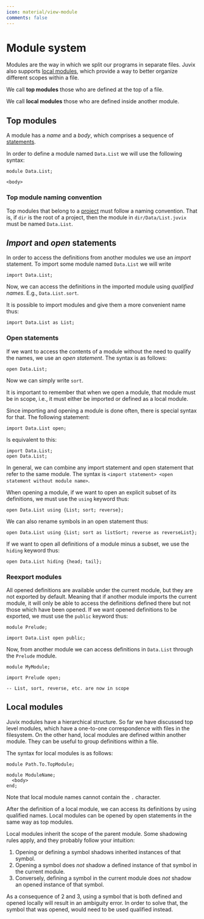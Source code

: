 ```yaml
---
icon: material/view-module
comments: false
---
```


# Module system

Modules are the way in which we split our programs in separate files. Juvix also
supports [local modules](#local-modules), which provide a way to better organize
different scopes within a file.

We call **top modules** those who are defined at the top of a file.

We call **local modules** those who are defined inside another module.

## Top modules

A module has a _name_ and a _body_, which comprises a sequence of
[statements](statement.md).

In order to define a module named `Data.List` we will use the following syntax:

```juvix
module Data.List;

<body>
```

### Top module naming convention

Top modules that belong to a [project](./../../howto/project.md) must follow a naming
convention. That is, if `dir` is the root of a project, then the module in
`dir/Data/List.juvix` must be named `Data.List`.

## _Import_ and _open_ statements

In order to access the definitions from another modules we use an
_import_ statement. To import some module named `Data.List` we will write

```juvix
import Data.List;
```

Now, we can access the definitions in the imported module using _qualified
names_. E.g., `Data.List.sort`.

It is possible to import modules and give them a more convenient name thus:

```juvix
import Data.List as List;
```

### Open statements

If we want to access the contents of a module without the need to qualify the
names, we use an _open statement_. The syntax is as follows:

```juvix
open Data.List;
```

Now we can simply write `sort`.

It is important to remember that when we open a
module, that module must be in scope, i.e., it must either be imported
or defined as a local module.

Since importing and opening a module is done often, there is special syntax for
that. The following statement:

```juvix
import Data.List open;
```

Is equivalent to this:

```juvix
import Data.List;
open Data.List;
```

In general, we can combine any import statement and open statement that refer to
the same module. The syntax is `<import statement> <open statement without module
name>`.

When opening a module, if we want to open an explicit subset of its definitions,
we must use the `using` keyword thus:

```juvix
open Data.List using {List; sort; reverse};
```

We can also rename symbols in an open statement thus:

```juvix
open Data.List using {List; sort as listSort; reverse as reverseList};
```

If we want to open all definitions of a module minus a subset, we
use the `hiding` keyword thus:

```juvix
open Data.List hiding {head; tail};
```

### Reexport modules

All opened definitions are available under the current module, but
they are not exported by default. Meaning that if another module imports the current
module, it will only be able to access the definitions defined there but not
those which have been opened. If we want opened definitions to be exported, we
must use the `public` keyword thus:

```juvix
module Prelude;

import Data.List open public;
```

Now, from another module we can access definitions in `Data.List` through the
`Prelude` module.

```juvix
module MyModule;

import Prelude open;

-- List, sort, reverse, etc. are now in scope
```

## Local modules

Juvix modules have a hierarchical structure. So far we have discussed top level
modules, which have a one-to-one correspondence with files in the filesystem. On
the other hand, local modules are defined within another module. They can be
useful to group definitions within a file.

The syntax for local modules is as follows:

```juvix
module Path.To.TopModule;

module ModuleName;
  <body>
end;
```

Note that local module names cannot contain the `.` character.

After the definition of a local module, we can access its definitions by using
qualified names. Local modules can be opened by open statements in the same way
as top modules.

Local modules inherit the scope of the parent module. Some shadowing rules
apply, and they probably follow your intuition:

1. Opening or defining a symbol shadows inherited instances of that symbol.
2. Opening a symbol does _not_ shadow a defined instance of that symbol in the
   current module.
3. Conversely, defining a symbol in the current module does _not_ shadow an
   opened instance of that symbol.

As a consequence of 2 and 3, using a symbol that is both defined and opened
locally will result in an ambiguity error. In order to solve that, the symbol
that was opened, would need to be used qualified instead.
